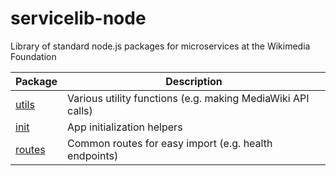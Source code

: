 # servicelib-node

Library of standard node.js packages for microservices at the Wikimedia Foundation

| Package                            | Description             |
| ---------------------------------- | ----------------------- |
| [utils]()         | Various utility functions (e.g. making MediaWiki API calls)  |
| [init](init) | App initialization helpers |
| [routes]() | Common routes for easy import (e.g. health endpoints)|
